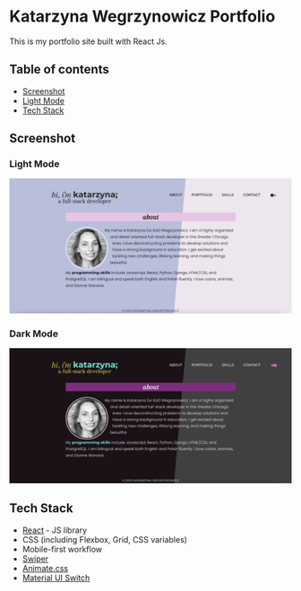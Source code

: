 # Katarzyna Wegrzynowicz Portfolio

This is my portfolio site built with React Js.

## Table of contents

- [Screenshot](#screenshot)
 - [Light Mode](#light-mode)
- [Tech Stack](#tech-stack)


## Screenshot

### Light Mode

![](https://raw.githubusercontent.com/katarzyna-kw/portfolio-website/main/public/screenshot-light-mode.png)

### Dark Mode
![](https://raw.githubusercontent.com/katarzyna-kw/portfolio-website/main/public/screenshot-dark-mode.png)

## Tech Stack

- [React](https://reactjs.org/) - JS library
- CSS (including Flexbox, Grid, CSS variables)
- Mobile-first workflow
- [Swiper](https://swiperjs.com/)
- [Animate.css](https://animate.style/)
- [Material UI Switch](https://mui.com/material-ui/react-switch/)